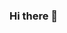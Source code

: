 ### Hi there 👋

<!--
**ckigenk/ckigenk** is a ✨ _special_ ✨ repository because its `README.md` (this file) appears on your GitHub profile.

Here are some ideas to get you started:

- 🔭 I’m currently working on ...Bioinformatics, web development
- 🌱 I’m currently learning ...Data science and machine learning
- 👯 I’m looking to collaborate on ...Bioinformatics, Web dev
- 🤔 I’m looking for help with ...
- 💬 Ask me about ...
- 📫 How to reach me: ...ckigen.k@gmail.com
- 😄 Pronouns: ...
- ⚡ Fun fact: ...
-->
